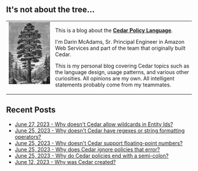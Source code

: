 ## It's not about the tree...
<html>
<table style="border-collapse: collapse; padding: 0; margin: 0;">
        <tr>
            <td style="border: none; width: 25%; vertical-align: top">
                <img src="./img/IllustratedCedarTree.jpeg" alt="Your Image" style="display: block; width: 100%; height: auto;">
            </td>
            <td style="border: none; vertical-align: top">
	        <p>
		This is a blog about the <strong><a href="https://www.cedarpolicy.com/">Cedar Policy Language</a></strong>.
                <p>
                I'm Darin McAdams, Sr. Principal Engineer in Amazon Web Services and part of the team that originally built Cedar.
		</p>
		<p>
		This is my personal blog covering Cedar topics such as the language design, usage patterns, and various other curiosities. All opinions are my own. All intelligent statements probably come from my teammates.
                </p>
            </td>
        </tr>
</table>
</html>

## Recent Posts
* [June 27, 2023 - Why doesn't Cedar allow wildcards in Entity Ids?](./design/why-no-entity-wildcards/content.html)
* [June 25, 2023 - Why doesn't Cedar have regexes or string formatting operators?](./design/why-no-regex/content.md)
* [June 25, 2023 - Why doesn't Cedar support floating-point numbers?](./design/why-no-float/content.md)
* [June 25, 2023 - Why does Cedar ignore policies that error?](./design/why-ignore-errors/content.md)
* [June 25, 2023 - Why do Cedar policies end with a semi-colon?](./design/why-semicolon/content.md)
* [June 12, 2023 - Why was Cedar created?](./design/why-cedar/content.md)